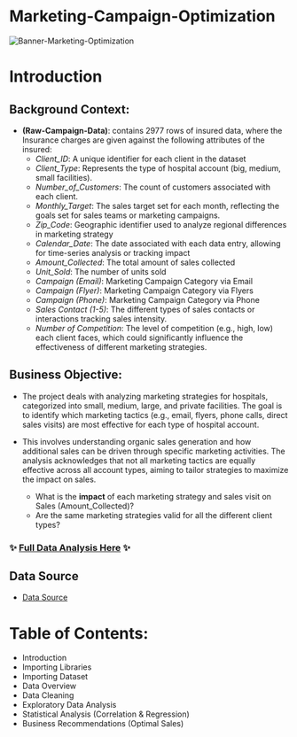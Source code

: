 # Marketing-Campaign-Optimization

![Banner-Marketing-Optimization](https://github.com/NumberHumanoid/Marketing-Campaign-Optimization/assets/149428916/70f8141e-e457-4d93-b691-4d8c8dfbe45d)

# Introduction
## Background Context: 
- **(Raw-Campaign-Data)**: contains 2977 rows of insured data, where the Insurance charges are given against the following attributes of the insured:
  - *Client_ID*: A unique identifier for each client in the dataset
  - *Client_Type*: Represents the type of hospital account (big, medium, small facilities).
  - *Number_of_Customers*: The count of customers associated with each client.
  - *Monthly_Target*: The sales target set for each month, reflecting the goals set for sales teams or marketing campaigns.
  - *Zip_Code*: Geographic identifier used to analyze regional differences in marketing strategy
  - *Calendar_Date*: The date associated with each data entry, allowing for time-series analysis or tracking impact
  - *Amount_Collected*: The total amount of sales collected
  - *Unit_Sold*: The number of units sold
  - *Campaign (Email)*: Marketing Campaign Category via Email
  - *Campaign (Flyer)*: Marketing Campaign Category via Flyers
  - *Campaign (Phone)*: Marketing Campaign Category via Phone
  - *Sales Contact (1-5)*: The different types of sales contacts or interactions tracking sales intensity.
  - *Number of Competition*: The level of competition (e.g., high, low) each client faces, which could significantly influence the effectiveness of different marketing strategies.
 
## Business Objective:
- The project deals with analyzing marketing strategies for hospitals, categorized into small, medium, large, and private facilities. The goal is to identify which marketing tactics (e.g., email, flyers, phone calls, direct sales visits) are most effective for each type of hospital account. 
- This involves understanding organic sales generation and how additional sales can be driven through specific marketing activities. The analysis acknowledges that not all marketing tactics are equally effective across all account types, aiming to tailor strategies to maximize the impact on sales.

  - What is the **impact** of each marketing strategy and sales visit on Sales (Amount_Collected)?
  - Are the same marketing strategies valid for all the different client types?


### ✨ [Full Data Analysis Here]() ✨

## Data Source
- [Data Source](Assets/Raw-Campaign-Data.csv)

# Table of Contents: 
  - Introduction
  - Importing Libraries
  - Importing Dataset
  - Data Overview
  - Data Cleaning
  - Exploratory Data Analysis
  - Statistical Analysis (Correlation & Regression)
  - Business Recommendations (Optimal Sales)
  
